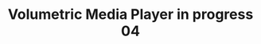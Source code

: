 ---
layout: default
category: bts
tags: ["openFrameworks","LED","DMX"]
video: "https://player.vimeo.com/video/152193168?badge=0&amp;autopause=0&amp;player_id=0&amp;app_id=72231"
title: "Volumetric Media Player in progress 04"
thumbnail: "https://i.vimeocdn.com/video/552119860_295x166.jpg?r=pad"
---